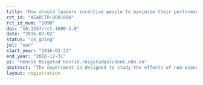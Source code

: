 ```yaml
---
title: "How should leaders incentive people to maximize their performance?"
rct_id: "AEARCTR-0001090"
rct_id_num: "1090"
doi: "10.1257/rct.1090-1.0"
date: "2016-03-02"
status: "on_going"
jel: "nan"
start_year: "2016-02-22"
end_year: "2016-12-31"
pi: "Henrik Reigstad henrik.reigstad@student.nhh.no"
abstract: "The experiment is designed to study the effects of non-economic incentives in the form of motivating feedback, economic incentives (“pay for performance”) and the relation between them. The two manipulations we wish to study are increased economic incentives and increased positive feedback relative to the control groups. Our design will ensure that these two manipulated variables are the only thing separating the different groups from one another. We wish to study if there are causal connections related to these two manipulations. "
layout: registration
---
```


